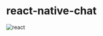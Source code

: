 # react-native-chat

![react](https://user-images.githubusercontent.com/42377719/60761398-d0421c00-a01d-11e9-8363-b8b4ac2dacbe.gif)
